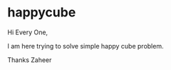 happycube
=========
Hi Every One, 

I am here trying to solve simple happy cube problem.

Thanks
Zaheer

